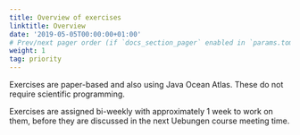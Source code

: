 ```yaml
---
title: Overview of exercises
linktitle: Overview
date: '2019-05-05T00:00:00+01:00'
# Prev/next pager order (if `docs_section_pager` enabled in `params.toml`)
weight: 1
tag: priority
---
```


Exercises are paper-based and also using Java Ocean Atlas.  These do not require scientific programming.

Exercises are assigned bi-weekly with approximately 1 week to work on them, before they are discussed in the next Uebungen course meeting time.